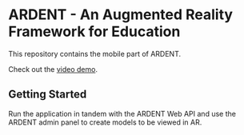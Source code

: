 # ARDENT - An Augmented Reality Framework for Education

This repository contains the mobile part of ARDENT.

Check out the [video demo](https://youtu.be/GXYz2oXtxzo).

## Getting Started

Run the application in tandem with the ARDENT Web API and use the ARDENT admin panel to create models to be viewed in AR.
